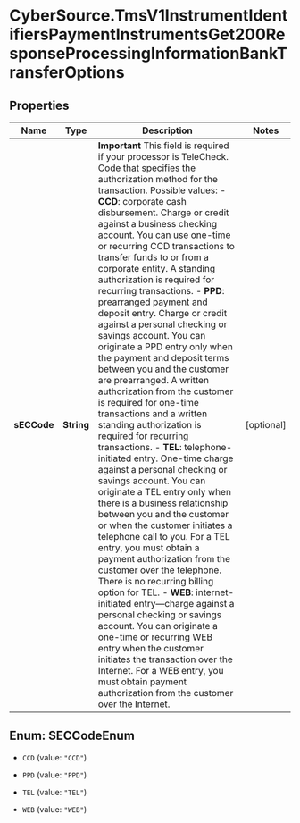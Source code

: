 # CyberSource.TmsV1InstrumentIdentifiersPaymentInstrumentsGet200ResponseProcessingInformationBankTransferOptions

## Properties
Name | Type | Description | Notes
------------ | ------------- | ------------- | -------------
**sECCode** | **String** | **Important** This field is required if your processor is TeleCheck.  Code that specifies the authorization method for the transaction. Possible values:  - **CCD**: corporate cash disbursement. Charge or credit against a business checking account. You can use one-time or recurring CCD transactions to transfer funds to or from a corporate entity. A standing authorization is required for recurring transactions. - **PPD**: prearranged payment and deposit entry. Charge or credit against a personal checking or savings account. You can originate a PPD entry only when the payment and deposit terms between you and the customer are prearranged. A written authorization from the customer is required for one-time transactions and a written standing authorization is required for recurring transactions. - **TEL**: telephone-initiated entry. One-time charge against a personal checking or savings account. You can originate a TEL entry only when there is a business relationship between you and the customer or when the customer initiates a telephone call to you. For a TEL entry, you must obtain a payment authorization from the customer over the telephone. There is no recurring billing option for TEL. - **WEB**: internet-initiated entry—charge against a personal checking or savings account. You can originate a one-time or recurring WEB entry when the customer initiates the transaction over the Internet. For a WEB entry, you must obtain payment authorization from the customer over the Internet.  | [optional] 


<a name="SECCodeEnum"></a>
## Enum: SECCodeEnum


* `CCD` (value: `"CCD"`)

* `PPD` (value: `"PPD"`)

* `TEL` (value: `"TEL"`)

* `WEB` (value: `"WEB"`)




